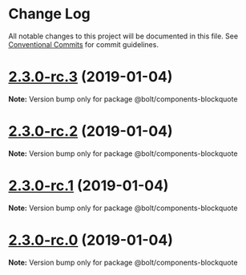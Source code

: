 # Change Log

All notable changes to this project will be documented in this file.
See [Conventional Commits](https://conventionalcommits.org) for commit guidelines.

# [2.3.0-rc.3](https://github.com/bolt-design-system/bolt/tree/master/packages/components/bolt-blockquote/compare/v2.3.0-rc.2...v2.3.0-rc.3) (2019-01-04)

**Note:** Version bump only for package @bolt/components-blockquote





# [2.3.0-rc.2](https://github.com/bolt-design-system/bolt/tree/master/packages/components/bolt-blockquote/compare/v2.3.0-rc.1...v2.3.0-rc.2) (2019-01-04)

**Note:** Version bump only for package @bolt/components-blockquote





# [2.3.0-rc.1](https://github.com/bolt-design-system/bolt/tree/master/packages/components/bolt-blockquote/compare/vv2.3.0-rc.0...v2.3.0-rc.1) (2019-01-04)

**Note:** Version bump only for package @bolt/components-blockquote





# [2.3.0-rc.0](https://github.com/bolt-design-system/bolt/tree/master/packages/components/bolt-blockquote/compare/v2.2.1...v2.3.0-rc.0) (2019-01-04)

**Note:** Version bump only for package @bolt/components-blockquote

